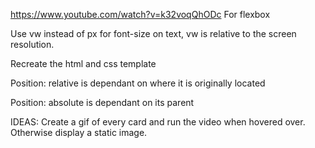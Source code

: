 https://www.youtube.com/watch?v=k32voqQhODc
For flexbox

Use vw instead of px for font-size on text, vw is relative to the screen resolution.

Recreate the html and css template

Position: relative is dependant on where it is originally located

Position: absolute is dependant on its parent

IDEAS: 
Create a gif of every card and run the video when hovered over. Otherwise display a static image.